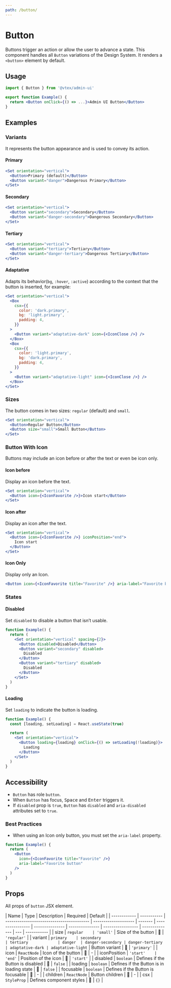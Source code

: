 ```yaml
---
path: /button/
---
```


# Button

Buttons trigger an action or allow the user to advance a state.
This component handles all `Button` variations of the Design System. It renders a `<button>` element by default.

## Usage

```jsx isStatic
import { Button } from '@vtex/admin-ui'

export function Example() {
  return <Button onClick={() => ...}>Admin UI Button</Button>
}
```

## Examples

### Variants

It represents the button appearance and is used to convey its action.

#### Primary

```jsx
<Set orientation="vertical">
  <Button>Primary (default)</Button>
  <Button variant="danger">Dangerous Primary</Button>
</Set>
```

#### Secondary

```jsx
<Set orientation="vertical">
  <Button variant="secondary">Secondary</Button>
  <Button variant="danger-secondary">Dangerous Secondary</Button>
</Set>
```

#### Tertiary

```jsx
<Set orientation="vertical">
  <Button variant="tertiary">Tertiary</Button>
  <Button variant="danger-tertiary">Dangerous Tertiary</Button>
</Set>
```

#### Adaptative

Adapts its behavior(`bg`, `:hover`, `:active`) according to the context that the button is inserted, for example:

```jsx
<Set orientation="vertical">
  <Box
    csx={{
      color: 'dark.primary',
      bg: 'light.primary',
      padding: 4,
    }}
  >
    <Button variant="adaptative-dark" icon={<IconClose />} />
  </Box>
  <Box
    csx={{
      color: 'light.primary',
      bg: 'dark.primary',
      padding: 4,
    }}
  >
    <Button variant="adaptative-light" icon={<IconClose />} />
  </Box>
</Set>
```

### Sizes

The button comes in two sizes: `regular` (default) and `small`.

```jsx
<Set orientation="vertical">
  <Button>Regular Button</Button>
  <Button size="small">Small Button</Button>
</Set>
```

### Button With Icon

Buttons may include an icon before or after the text or even be icon only.

#### Icon before

Display an icon before the text.

```jsx
<Set orientation="vertical">
  <Button icon={<IconFavorite />}>Icon start</Button>
</Set>
```

#### Icon after

Display an icon after the text.

```jsx
<Set orientation="vertical">
  <Button icon={<IconFavorite />} iconPosition="end">
    Icon start
  </Button>
</Set>
```

#### Icon Only

Display only an Icon.

```jsx
<Button icon={<IconFavorite title="Favorite" />} aria-label="Favorite button" />
```

### States

#### Disabled

Set `disabled` to disable a button that isn’t usable.

```jsx
function Example() {
  return (
    <Set orientation="vertical" spacing={2}>
      <Button disabled>Disabled</Button>
      <Button variant="secondary" disabled>
        Disabled
      </Button>
      <Button variant="tertiary" disabled>
        Disabled
      </Button>
    </Set>
  )
}
```

#### Loading

Set `loading` to indicate the button is loading.

```jsx
function Example() {
  const [loading, setLoading] = React.useState(true)

  return (
    <Set orientation="vertical">
      <Button loading={loading} onClick={() => setLoading(!loading)}>
        Loading
      </Button>
    </Set>
  )
}
```

## Accessibility

- `Button` has role `button`.
- When `Button` has focus, <kbd>Space</kbd> and <kbd>Enter</kbd> triggers it.
- If `disabled` prop is `true`, `Button` has `disabled` and `aria-disabled` attributes set to `true`.

### Best Practices

- When using an Icon only button, you must set the `aria-label` property.

```jsx isStatic
function Example() {
  return (
    <Button
      icon={<IconFavorite title="Favorite" />}
      aria-label="Favorite button"
    />
  )
}
```

## Props

All props of `button` JSX element.

| Name         | Type        | Description                               | Required             | Default |
| ------------ | ----------- | ----------------------------------------- | -------------------- | ------- | ---------------- | --------------- | --------------- | ----------------- | -------------- | --- | ----------- |
| size         | `regular    | 'small'`                                  | Size of the button   | 🚫      | `'regular'`      |
| variant      | `primary    | secondary                                 | tertiary             | danger  | danger-secondary | danger-tertiary | adaptative-dark | adaptative-light` | Button variant | 🚫  | `'primary'` |
| icon         | `ReactNode` | Icon of the button                        | 🚫                   | -       |
| iconPosition | `'start'    | 'end'`                                    | Position of the icon | 🚫      | `'start'`        |
| disabled     | `boolean`   | Defines if the Button is disabled         | 🚫                   | `false` |
| loading      | `boolean`   | Defines if the Button is in loading state | 🚫                   | `false` |
| focusable    | `boolean`   | Defines if the Button is focusable        | 🚫                   | -       |
| children     | `ReactNode` | Button children                           | 🚫                   | -       |
| csx          | `StyleProp` | Defines component styles                  | 🚫                   | `{}`    |
